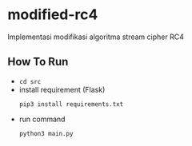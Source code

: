 # modified-rc4
Implementasi modifikasi algoritma stream cipher RC4

## How To Run
- `cd src`
- install requirement (Flask)
    ```
    pip3 install requirements.txt
    ```
- run command
    ```
    python3 main.py
    ```